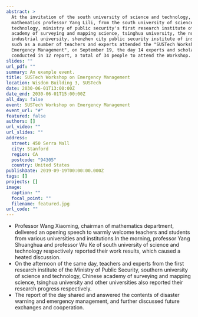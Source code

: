 ```yaml
---
abstract: >
  At the invitation of the south university of science and technology,
  mathematics professor Yang Lili, from the south university of science and
  technology, ministry of public security's first research institute of China
  academy of surveying and mapping science, tsinghua university, the northern
  industrial university, shenzhen city public security institute of institutions
  such as a number of teachers and experts attended the "SUSTech Workshop on
  Emergency Management", on September 19, the day 14 experts and scholars
  conducted in 12 report, a total of 34 people to attend the Workshop.
slides: ""
url_pdf: ""
summary: An example event.
title: SUSTech Workshop on Emergency Management
location: Wisdom Building 3, SUSTech
date: 2030-06-01T13:00:00Z
date_end: 2030-06-01T15:00:00Z
all_day: false
event: SUSTech Workshop on Emergency Management
event_url: "#"
featured: false
authors: []
url_video: ""
url_slides: ""
address:
  street: 450 Serra Mall
  city: Stanford
  region: CA
  postcode: "94305"
  country: United States
publishDate: 2019-09-19T00:00:00.000Z
tags: []
projects: []
image:
  caption: ""
  focal_point: ""
  filename: featured.jpg
url_code: ""
---
```



* Professor Wang Xiaoming, chairman of mathematics department, delivered an opening speech to warmly welcome teachers and students from various universities and institutions.In the morning, professor Yang Shuanghua and professor Wu Ke of south university of science and technology respectively reported their work results, which caused a heated discussion.
* On the afternoon of the same day, teachers and experts from the first research institute of the Ministry of Public Security, southern university of science and technology, Chinese academy of surveying and mapping science, tsinghua university and other universities also reported their research progress respectively.
* The report of the day shared and answered the contents of disaster warning and emergency management, and further discussed future exchanges and cooperation.